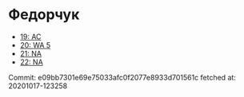 # Федорчук
- [19: AC](19.md)
- [20: WA 5](20.md)
- [21: NA](21.md)
- [22: NA](22.md)

Commit: e09bb7301e69e75033afc0f2077e8933d701561c
 fetched at: 20201017-123258
